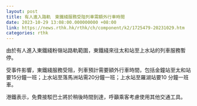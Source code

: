 ```yaml
---
layout: post
title: 有人進入路軌　東鐵綫服務受阻列車需額外行車時間
date: 2023-10-29 13:08:00.000000000 +08:00
link: https://news.rthk.hk/rthk/ch/component/k2/1725479-20231029.htm
categories: rthk
---
```


由於有人進入東鐵綫粉嶺站路軌範圍，東鐵綫來往太和站至上水站的列車服務暫停。

受事件影響，東鐵綫服務受阻，列車預計需要額外行車時間，包括金鐘站至太和站要15分鐘一班；上水站至落馬洲站需20分鐘一班；上水站至羅湖站要10 分鐘一班車。

港鐵表示，免費接駁巴士將於稍後時間到達，呼籲乘客考慮使用其他交通工具。
